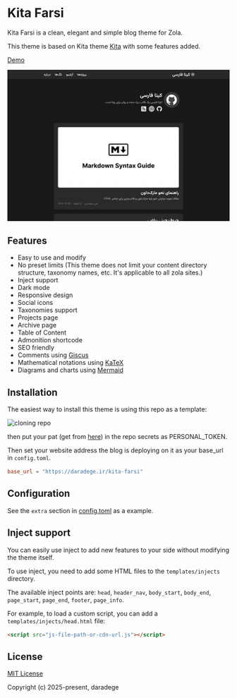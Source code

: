 # Kita Farsi

Kita Farsi is a clean, elegant and simple blog theme for Zola.

This theme is based on Kita theme [Kita](https://github.com/st1020/kita) with some features added.

[Demo](https://daradege.ir/kitafarsi)

![Screenshot](https://raw.githubusercontent.com/daradege/kita-farsi/main/screenshot.png)

## Features

- Easy to use and modify
- No preset limits (This theme does not limit your content directory structure, taxonomy names, etc. It's applicable to all zola sites.)
- Inject support
- Dark mode
- Responsive design
- Social icons
- Taxonomies support
- Projects page
- Archive page
- Table of Content
- Admonition shortcode
- SEO friendly
- Comments using [Giscus](https://giscus.app/)
- Mathematical notations using [KaTeX](https://katex.org/)
- Diagrams and charts using [Mermaid](https://mermaid.js.org/)

## Installation

The easiest way to install this theme is using this repo as a template:

![cloning repo](https://docs.github.com/assets/cb-76823/mw-1440/images/help/repository/use-this-template-button.webp)

then put your pat (get from [here](https://github.com/settings/tokens)) in the repo secrets as PERSONAL_TOKEN.

Then set your website address the blog is deploying on it as your base_url in `config.toml`.

```toml
base_url = "https://daradege.ir/kita-farsi"
```

## Configuration

See the `extra` section in [config.toml](https://github.com/daradege/kita-farsi/blob/main/config.toml) as a example.

## Inject support

You can easily use inject to add new features to your side without modifying the theme itself.

To use inject, you need to add some HTML files to the `templates/injects` directory.

The available inject points are: `head`, `header_nav`, `body_start`, `body_end`, `page_start`, `page_end`, `footer`, `page_info`.

For example, to load a custom script, you can add a `templates/injects/head.html` file:

```html
<script src="js-file-path-or-cdn-url.js"></script>
```

## License

[MIT License](https://github.com/daradege/kita-farsi/blob/main/LICENSE)

Copyright (c) 2025-present, daradege
